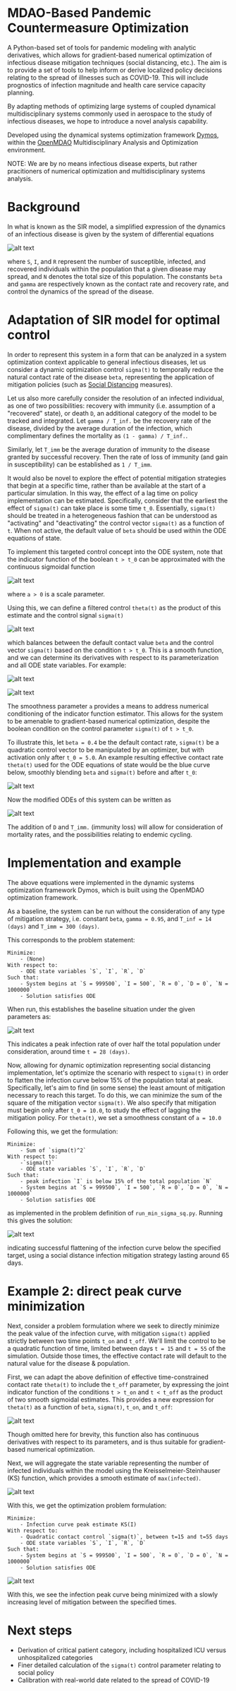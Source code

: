 

MDAO-Based Pandemic Countermeasure Optimization
========================================================

A Python-based set of tools for pandemic modeling with analytic derivatives, which allows for gradient-based  numerical optimization of infectious disease mitigation techniques (social distancing, etc.). The aim is to provide a set of tools to help inform or derive localized policy decisions relating to the spread of illnesses such as COVID-19. This will include prognostics of infection magnitude and health care service capacity planning. 

By adapting methods of optimizing large systems of coupled dynamical multidisciplinary systems commonly used in aerospace to the study of infectious diseases, we hope to introduce a novel analysis capability.

Developed using the dynamical systems optimization framework [Dymos](https://openmdao.github.io/dymos/), within the [OpenMDAO](https://openmdao.org/) Multidisciplinary Analysis and Optimization environment.

NOTE: We are by no means infectious disease experts, but rather pracitioners of numerical optimization and multidisciplinary systems analysis.

Background
===========

In what is known as the SIR model, a simplified expression of the dynamics of an infectious disease is given by the system of differential equations

![alt text](images/sir.gif "Equations of SIR model")

where `S`, `I`, and `R` represent the number of susceptible, infected, and recovered individuals within the population that a given disease may spread, and `N` denotes the total size of this population. The constants `beta` and `gamma` are respectively known as the contact rate and recovery rate, and control the dynamics of the spread of the disease. 

Adaptation of SIR model for optimal control
===============================

In order to represent this system in a form that can be analyzed in a system optimization context applicable to general infectious diseases, let us consider a dynamic optimization control `sigma(t)` to temporally reduce the natural contact rate of the disease `beta`, representing the application of mitigation policies (such as [Social Distancing](https://en.wikipedia.org/wiki/Social_distancing) measures).

Let us also more carefully consider the resolution of an infected individual, as one of two possibilities: recovery with immunity (i.e. assumption of a "recovered" state), or death `D`, an additional category of the model to be tracked and integrated. Let `gamma / T_inf.` be the recovery rate of the disease, divided by the average duration of the infection, which complimentary defines the mortality as `(1 - gamma) / T_inf.`. 

Similarly, let `T_imm` be the average duration of immunity to the disease granted by successful recovery. Then the rate of loss of immunity (and gain in susceptibility) can be established as `1 / T_imm`.

It would also be novel to explore the effect of potential mitigation strategies that begin at a specific time, rather than be available at the start of a particular simulation. In this way, the effect of a lag time on policy implementation can be estimated. Specifically, consider that the earliest the effect of `sigma(t)` can take place is some time `t_0`. Essentially, `sigma(t)` should be treated in a heterogeneous fashion that can be understood as "activating" and "deactivating" the control vector `sigma(t)` as a function of `t`. When not active, the default value of `beta` should be used within the ODE equations of state.

To implement this targeted control concept into the ODE system, note that the indicator function of the boolean `t > t_0` can be approximated with the continuous sigmoidal function 

![alt text](images/indicator.gif "Approximate indicator function")

where `a > 0` is a scale parameter.

Using this, we can define a filtered control `theta(t)` as the product of this estimate and the control signal `sigma(t)`

![alt text](images/theta.gif "Theta")

which balances between the default contact value `beta` and the control vector `sigma(t)` based on the condition `t > t_0`. This is a smooth function, and we can determine its derivatives with respect to its parameterization and all ODE state variables. For example:

![alt text](images/dtheta_dsigma.gif "Theta")

![alt text](images/dtheta_dt.gif "Theta")

The smoothness parameter `a` provides a means to address numerical conditioning of the indicator function estimator. This allows for the system to be amenable to gradient-based numerical optimization, despite the boolean condition on the control parameter `sigma(t)` of `t > t_0`. 

To illustrate this, let `beta = 0.4` be the default contact rate,  `sigma(t)` be a quadratic control vector to be manipulated by an optimizer, but with activation only after `t_0 = 5.0`. An example resulting effective contact rate `theta(t)` used for the ODE equations of state would be the blue curve below, smoothly blending `beta` and `sigma(t)` before and after `t_0`:

![alt text](images/theta_plot.png "Theta")


Now the modified ODEs of this system can be written as

![alt text](images/msir.gif "Modified equations of SIR model")

The addition of `D` and `T_imm.` (immunity loss) will allow for consideration of mortality rates, and the possibilities relating to endemic cycling.


Implementation and example
===========================

The above equations were implemented in the dynamic systems optimization framework Dymos, which is built using the OpenMDAO optimization framework. 

As a baseline, the system can be run without the consideration of any type of mitigation strategy, i.e. constant `beta`, `gamma = 0.95`, and `T_inf = 14 (days)` and `T_imm = 300 (days)`.

This corresponds to the problem statement:

    Minimize: 
        - (None)
    With respect to: 
        - ODE state variables `S`, `I`, `R`, `D`
    Such that:
        - System begins at `S = 999500`, `I = 500`, `R = 0`, `D = 0`, `N = 1000000`
        - Solution satisfies ODE

When run, this establishes the baseline situation under the given parameters as:

![alt text](images/Figure_1.png "No mitigation")

This indicates a peak infection rate of over half the total population under consideration, around time `t = 28 (days)`.

Now, allowing for dynamic optimization representing social distancing implementation, let's optimize the scenario with respect to `sigma(t)` in order to flatten the infection curve below 15% of the population total at peak. Specifically, let's aim to find (in some sense) the least amount of mitigation necessary to reach this target. To do this, we can minimize the sum of the square of the mitigation vector `sigma(t)`.
We also specify that mitigation must begin only after `t_0 = 10.0`, to study the effect of lagging the mitigation policy. For `theta(t)`, we set a smoothness constant of `a = 10.0`


Following this, we get the formulation:

    Minimize: 
        - Sum of `sigma(t)^2`
    With respect to: 
        -`sigma(t)`
        - ODE state variables `S`, `I`, `R`, `D`
    Such that:
        - peak infection `I` is below 15% of the total population `N`
        - System begins at `S = 999500`, `I = 500`, `R = 0`, `D = 0`, `N = 1000000`
        - Solution satisfies ODE

as implemented in the problem definition of `run_min_sigma_sq.py`.
Running this gives the solution:

![alt text](images/Figure_2.png "With mitigation")

indicating successful flattening of the infection curve below the specified target, using a social distance infection mitigation strategy lasting around 65 days.

Example 2: direct peak curve minimization
==========================================

Next, consider a problem formulation where we seek to directly minimize the peak value of the infection curve, with mitigation `sigma(t)` applied strictly between two time points `t_on` and `t_off`. We'll limit the control to be a quadratic function of time, limited between days `t = 15` and `t = 55` of the simulation. Outside those times, the effective contact rate will default to the natural value for the disease & population.

First, we can adapt the above definition of effective time-constrained contact rate `theta(t)` to include the `t_off` parameter, by expressing the joint indicator function of the conditions `t > t_on` and `t < t_off` as the product of two smooth sigmoidal estimates. This provides a new expression for `theta(t)` as a function of `beta`, `sigma(t)`, `t_on`, and `t_off`:

![alt text](images/theta2.gif "theta(t) with t_on and t_off params.")

Though omitted here for brevity, this function also has continuous derivatives with respect to its parameters, and is thus suitable for gradient-based numerical optimization.

Next, we will aggregate the state variable representing the number of infected individuals within the model using the  Kreisselmeier-Steinhauser (KS) function, which provides a smooth estimate of `max(infected)`.

![alt text](images/KS.gif "KS aggregator to approximate the curve peak value, max(I).")

With this, we get the optimization problem formulation:

    Minimize: 
        - Infection curve peak estimate KS(I)
    With respect to: 
        - Quadratic contact control `sigma(t)`, between t=15 and t=55 days
        - ODE state variables `S`, `I`, `R`, `D`
    Such that:
        - System begins at `S = 999500`, `I = 500`, `R = 0`, `D = 0`, `N = 1000000`
        - Solution satisfies ODE

![alt text](images/Figure_3.png "Peak minimization")

With this, we see the infection peak curve being minimized with a slowly increasing level of mitigation between the specified times.

Next steps 
===========
- Derivation of critical patient category, including hospitalized ICU versus unhospitalized categories
- Finer detailed calculation of the `sigma(t)` control parameter relating to social policy
- Calibration with real-world date related to the spread of COVID-19